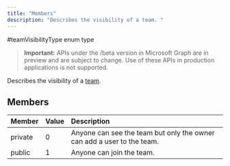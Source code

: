 ---title: "Members"description: "Describes the visibility of a team. "---#teamVisibilityType enum type

> **Important:** APIs under the /beta version in Microsoft Graph are in preview and are subject to change. Use of these APIs in production applications is not supported.

Describes the visibility of a [team](../resources/team.md). 

## Members

| Member | Value| Description |
|:---------------|:--------|:----------|
|private|0|Anyone can see the team but only the owner can add a user to the team.|
|public|1|Anyone can join the team.|
